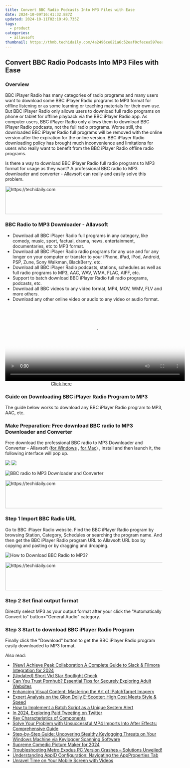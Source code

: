 ```yaml
---
title: Convert BBC Radio Podcasts Into MP3 Files with Ease
date: 2024-10-09T16:41:32.887Z
updated: 2024-10-11T02:10:49.735Z
tags:
  - product
categories:
  - allavsoft
thumbnail: https://thmb.techidaily.com/4a2496ce821a6c52eaf0cfecea597eea88a88766153a92e1f9e8401a4428c9fb.jpg
---
```


## Convert BBC Radio Podcasts Into MP3 Files with Ease

### Overview

BBC iPlayer Radio has many categories of radio programs and many users want to download some BBC iPlayer Radio programs to MP3 format for offline listening or as some learning or teaching materials for their own use. But BBC iPlayer Radio only allows users to download full radio programs on phone or tablet for offline playback via the BBC iPlayer Radio app. As computer users, BBC iPlayer Radio only allows them to download BBC iPlayer Radio podcasts, not the full radio programs. Worse still, the downloaded BBC iPlayer Radio full programs will be removed with the online version after the expiration for the online version. BBC iPlayer Radio downloading policy has brought much inconvenience and limitations for users who really want to benefit from the BBC iPlayer Radio offline radio programs.

Is there a way to download BBC iPlayer Radio full radio programs to MP3 format for usage as they want? A professional BBC radio to MP3 downloader and converter - Allavsoft can really and easily solve this problem.

<!-- affiliate ads begin -->
<a href="https://ephamedtechinc.pxf.io/c/5597632/2137212/26400" target="_top" id="2137212">
  <img src="//a.impactradius-go.com/display-ad/26400-2137212" border="0" alt="https://techidaily.com" width="728" height="90"/>
</a>
<img height="0" width="0" src="https://ephamedtechinc.pxf.io/i/5597632/2137212/26400" style="position:absolute;visibility:hidden;" border="0" />
<!-- affiliate ads end -->

### BBC Radio to MP3 Downloader - Allavsoft

* Download all BBC iPlayer Radio full programs in any category, like comedy, music, sport, factual, drama, news, entertainment, documentaries, etc to MP3 format.
* Download all BBC iPlayer Radio radio programs for any use and for any longer on your computer or transfer to your iPhone, iPad, iPod, Android, PSP, Zune, Sony Walkman, BlackBerry, etc.
* Download all BBC iPlayer Radio podcasts, stations, schedules as well as full radio programs to MP3, AAC, WAV, WMA, FLAC, AIFF, etc.
* Support to batch download BBC iPlayer Radio full radio programs, podcasts, etc.
* Download all BBC videos to any video format, MP4, MOV, WMV, FLV and more others.
* Download any other online video or audio to any video or audio format.

<!-- affiliate ads begin -->
<span id="1983475">
					<video width="576" height="240" style="cursor:pointer"
           poster="//a.impactradius-go.com/display-clicktoplayimage/1983475.png"
           onclick="if(!this.playClicked){this.play();this.setAttribute('controls',true);this.playClicked=true;}">
	   <source src="//a.impactradius-go.com/display-ad/22993-1983475">
	   <img src="//a.impactradius-go.com/display-clicktoplayimage/1983475.png" style="border: none; height: 100%; width: 100%; object-fit: contain">
	</video>
	<div style="width:360px;text-align:center"><a href="javascript:window.open(decodeURIComponent('https%3A%2F%2Fhomestyler.sjv.io%2Fc%2F5597632%2F1983475%2F22993'), '_blank');void(0);">Click here</a></div>
</span>
<img height="0" width="0" src="https://imp.pxf.io/i/5597632/1983475/22993" style="position:absolute;visibility:hidden;" border="0" />
<!-- affiliate ads end -->

### Guide on Downloading BBC iPlayer Radio Program to MP3

The guide below works to download any BBC iPlayer Radio program to MP3, AAC, etc.

### Make Preparation: Free download BBC radio to MP3 Downloader and Converter

Free download the professional BBC radio to MP3 Downloader and Converter - Allavsoft ([for Windows](https://tools.techidaily.com/allavsoft/products/) , [for Mac](https://tools.techidaily.com/allavsoft/products/)) , install and then launch it, the following interface will pop up.

[![](https://www.allavsoft.com/how-to/../images/how-to/free-download-win.jpg)](https://tools.techidaily.com/allavsoft/products/) [![](https://www.allavsoft.com/how-to/../images/how-to/free-download-mac.jpg)](https://tools.techidaily.com/allavsoft/products/)

![BBC radio to MP3 Downloader and Converter](https://www.allavsoft.com/how-to/../images/allavsoft/screen-shot-600.jpg)

<!-- affiliate ads begin -->
<a href="https://appsumo.8odi.net/c/5597632/2137412/7443" target="_top" id="2137412">
  <img src="//a.impactradius-go.com/display-ad/7443-2137412" border="0" alt="https://techidaily.com" width="728" height="90"/>
</a>
<img height="0" width="0" src="https://appsumo.8odi.net/i/5597632/2137412/7443" style="position:absolute;visibility:hidden;" border="0" />
<!-- affiliate ads end -->

### Step 1 Import BBC Radio URL

Go to BBC iPlayer Radio website. Find the BBC iPlayer Radio program by browsing Station, Category, Schedules or searching the program name. And then get the BBC iPlayer Radio program URL to Allavsoft URL box by copying and pasting or by dragging and dropping.

![How to Download BBC Radio to MP3?](https://www.allavsoft.com/how-to/../images/how-to/download-rtmp-video/download-rtmp-video.jpg)

<!-- affiliate ads begin -->
<a href="https://appsumo.8odi.net/c/5597632/2068408/7443" target="_top" id="2068408">
  <img src="//a.impactradius-go.com/display-ad/7443-2068408" border="0" alt="https://techidaily.com" width="728" height="90"/>
</a>
<img height="0" width="0" src="https://appsumo.8odi.net/i/5597632/2068408/7443" style="position:absolute;visibility:hidden;" border="0" />
<!-- affiliate ads end -->

### Step 2 Set final output format

Directly select MP3 as your output format after your click the "Automatically Convert to" button>"General Audio" category.

### Step 3 Start to download BBC iPlayer Radio Program

Finally click the "Download" button to get the BBC iPlayer Radio program easily downloaded to MP3 format.

<ins class="adsbygoogle"
     style="display:block"
     data-ad-format="autorelaxed"
     data-ad-client="ca-pub-7571918770474297"
     data-ad-slot="1223367746"></ins>

<ins class="adsbygoogle"
     style="display:block"
     data-ad-client="ca-pub-7571918770474297"
     data-ad-slot="8358498916"
     data-ad-format="auto"
     data-full-width-responsive="true"></ins>

<span class="atpl-alsoreadstyle">Also read:</span>
<div><ul>
<li><a href="https://screen-capture.techidaily.com/new-achieve-peak-collaboration-a-complete-guide-to-slack-and-filmora-integration-for-2024/"><u>[New] Achieve Peak Collaboration A Complete Guide to Slack & Filmora Integration for 2024</u></a></li>
<li><a href="https://vimeo-videos.techidaily.com/updated-short-vid-star-spotlight-check/"><u>[Updated] Short Vid Star Spotlight Check</u></a></li>
<li><a href="https://fox-zaraz.techidaily.com/can-you-trust-pornhub-essential-tips-for-securely-exploring-adult-websites/"><u>Can You Trust Pornhub? Essential Tips for Securely Exploring Adult Websites</u></a></li>
<li><a href="https://fox-zaraz.techidaily.com/enhancing-visual-content-mastering-the-art-of-ipatchtarget-imagery/"><u>Enhancing Visual Content: Mastering the Art of IPatchTarget Imagery</u></a></li>
<li><a href="https://screen-mirror.techidaily.com/expert-analysis-on-the-glion-dolly-e-scooter-high-cost-meets-style-and-speed/"><u>Expert Analysis on the Glion Dolly E-Scooter: High Cost Meets Style & Speed</u></a></li>
<li><a href="https://fox-zaraz.techidaily.com/how-to-implement-a-batch-script-as-a-unique-system-alert/"><u>How to Implement a Batch Script as a Unique System Alert</u></a></li>
<li><a href="https://twitter-videos.techidaily.com/in-2024-exploring-paid-tweeting-on-twitter/"><u>In 2024, Exploring Paid Tweeting on Twitter</u></a></li>
<li><a href="https://fox-zaraz.techidaily.com/key-characteristics-of-components/"><u>Key Characteristics of Components</u></a></li>
<li><a href="https://blog-min.techidaily.com/solve-your-problem-with-unsuccessful-mp4-imports-into-after-effects-comprehensive-guide/"><u>Solve Your Problem with Unsuccessful MP4 Imports Into After Effects: Comprehensive Guide</u></a></li>
<li><a href="https://fox-zaraz.techidaily.com/step-by-step-guide-uncovering-stealthy-keylogging-threats-on-your-windows-machine-via-keylogger-scanning-software/"><u>Step-by-Step Guide: Uncovering Stealthy Keylogging Threats on Your Windows Machine via Keylogger Scanning Software</u></a></li>
<li><a href="https://some-guidance.techidaily.com/supreme-comedic-picture-maker-for-2024/"><u>Supreme Comedic Picture Maker for 2024</u></a></li>
<li><a href="https://win-answers.techidaily.com/1723012159278-troubleshooting-metro-exodus-pc-version-crashes-solutions-unveiled/"><u>Troubleshooting Metro Exodus PC Version Crashes – Solutions Unveiled!</u></a></li>
<li><a href="https://fox-zaraz.techidaily.com/understanding-appid-configuration-navigating-the-appproperties-tab/"><u>Understanding AppID Configuration: Navigating the AppProperties Tab</u></a></li>
<li><a href="https://extra-tips.techidaily.com/unravel-time-on-your-mobile-screen-with-videos/"><u>Unravel Time on Your Mobile Screen with Videos</u></a></li>
</ul></div>


